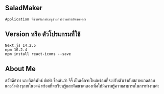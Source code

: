 ## SaladMaker
    Application ที่ข่วยจัดการเมนูรายการอาหารสลัดของคุณ

## Version หรือ ตัวโปรแกรมที่ใช้ 
    Next.js 14.2.5
    npm 10.2.4
    npm install react-icons --save

 ## About Me
 สวัสดีค้าาา นายกิตติพัทธ์ ช่อฟ้า ชื่อเล่นว่า จีจี้ เป็นเด็กจบใหม่พร้อมที่จะปรับตัวเข้ากับสภาพแวดล้อมและสิ่งต่างๆภายในองค์ พร้อมที่จะเรียนรู้และพัฒนาตนเองเพื่อให้มีความรู้ความสามารถในการทำงานค่ะ


